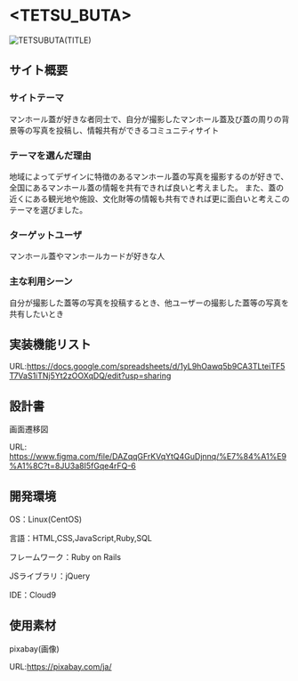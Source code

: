 # <TETSU_BUTA>

![TETSUBUTA(TITLE)](https://user-images.githubusercontent.com/117328822/212269817-ea86bc6a-0fab-4535-8aff-770bae9d8903.png)


## サイト概要

### サイトテーマ

マンホール蓋が好きな者同士で、自分が撮影したマンホール蓋及び蓋の周りの背景等の写真を投稿し、情報共有ができるコミュニティサイト

### テーマを選んだ理由

地域によってデザインに特徴のあるマンホール蓋の写真を撮影するのが好きで、全国にあるマンホール蓋の情報を共有できれば良いと考えました。
また、蓋の近くにある観光地や施設、文化財等の情報も共有できれば更に面白いと考えこのテーマを選びました。

### ターゲットユーザ

マンホール蓋やマンホールカードが好きな人

### 主な利用シーン

自分が撮影した蓋等の写真を投稿するとき、他ユーザーの撮影した蓋等の写真を共有したいとき


## 実装機能リスト

URL:https://docs.google.com/spreadsheets/d/1yL9hOawq5b9CA3TLteiTF5T7VaS1iTNj5Yt2zOOXqDQ/edit?usp=sharing

## 設計書

画面遷移図

URL: https://www.figma.com/file/DAZqqGFrKVqYtQ4GuDjnnq/%E7%84%A1%E9%A1%8C?t=8JU3a8I5fGqe4rFQ-6

## 開発環境

OS：Linux(CentOS)

言語：HTML,CSS,JavaScript,Ruby,SQL

フレームワーク：Ruby on Rails

JSライブラリ：jQuery

IDE：Cloud9

## 使用素材

pixabay(画像)

URL:https://pixabay.com/ja/